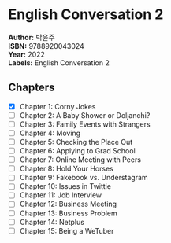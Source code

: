 # English Conversation 2
**Author:** 박윤주 <br/>
**ISBN:** 9788920043024 <br/>
**Year:** 2022 <br/>
**Labels:** English Conversation 2

## Chapters
- [x] Chapter 1: Corny Jokes
- [ ] Chapter 2: A Baby Shower or Doljanchi?
- [ ] Chapter 3: Family Events with Strangers
- [ ] Chapter 4: Moving
- [ ] Chapter 5: Checking the Place Out
- [ ] Chapter 6: Applying to Grad School
- [ ] Chapter 7: Online Meeting with Peers
- [ ] Chapter 8: Hold Your Horses
- [ ] Chapter 9: Fakebook vs. Understagram
- [ ] Chapter 10: Issues in Twittie
- [ ] Chapter 11: Job Interview
- [ ] Chapter 12: Business Meeting
- [ ] Chapter 13: Business Problem
- [ ] Chapter 14: Netplus
- [ ] Chapter 15: Being a WeTuber
